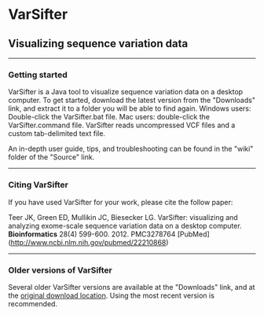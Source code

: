# VarSifter #

## Visualizing sequence variation data ##

- - - -

### Getting started ###
VarSifter is a Java tool to visualize sequence variation data on a desktop computer. To get started, download the latest version from the "Downloads" link, and extract it to a folder you will be able to find again. Windows users: Double-click the VarSifter.bat file. Mac users: double-click the VarSifter.command file. VarSifter reads uncompressed VCF files and a custom tab-delimited text file.

An in-depth user guide, tips, and troubleshooting can be found in the "wiki" folder of the "Source" link.

- - - -

### Citing VarSifter ###
If you have used VarSifter for your work, please cite the follow paper:

Teer JK, Green ED, Mullikin JC, Biesecker LG. VarSifter: visualizing and analyzing exome-scale sequence variation data on a desktop computer. **Bioinformatics** 28(4) 599-600. 2012.
PMC3278764
[PubMed] (http://www.ncbi.nlm.nih.gov/pubmed/22210868)

- - - -

### Older versions of VarSifter ###

Several older VarSifter versions are available at the "Downloads" link, and at the [original download location](http://research.nhgri.nih.gov/software/VarSifter/). Using the most recent version is recommended.

